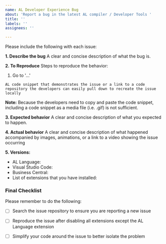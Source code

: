```yaml
---
name: AL Developer Experience Bug
about: 'Report a bug in the latest AL compiler / Developer Tools '
title: ''
labels: ''
assignees: ''

---
```


<!--
Read the contributing https://github.com/microsoft/AL/blob/master/CONTRIBUTING.MD guide before proceeding

Please follow this template in order for our developers to investigate your issue efficiently.

Do not edit or remove the titles; e.g. "Descibe the bug".
-->

Please include the following with each issue:

**1. Describe the bug**
A clear and concise description of what the bug is. 

**2. To Reproduce**
Steps to reproduce the behavior:

1. Go to '...'

``` AL code snippet that demonstrates the issue or a link to a code repository the developers can easily pull down to recreate the issue locally ```

**Note:** Because the developers need to copy and paste the code snippet, including a code snippet as a media file (i.e. .gif) is not sufficient.

**3. Expected behavior**
A clear and concise description of what you expected to happen.

**4. Actual behavior**
A clear and concise description of what happened accompanied by images, animations, or a link to a video showing the issue occurring

**5. Versions:**

- AL Language:
- Visual Studio Code:
- Business Central:
- List of extensions that you have installed:

### Final Checklist

Please remember to do the following:

* [ ] Search the issue repository to ensure you are reporting a new issue

* [ ] Reproduce the issue after disabling all extensions except the AL Language extension

* [ ] Simplify your code around the issue to better isolate the problem
